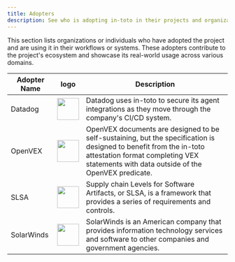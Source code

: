 ```yaml
---
title: Adopters
description: See who is adopting in-toto in their projects and organizations.
---
```


This section lists organizations or individuals who have adopted the project and are using it in their workflows or systems. These adopters contribute to the project's ecosystem and showcase its real-world usage across various domains.

| Adopter Name  | logo | Description |
|---------------|------|-------------|
| Datadog       |<img src="/images/img/Adopters_logo/Datadog_logo.png" width="50" height="50">|Datadog uses in-toto to secure its agent integrations as they move through the company's CI/CD system. |
| OpenVEX       |<img src="/images/img/Adopters_logo/OpenVEX_logo.png" width="50" height="50">|OpenVEX documents are designed to be self-sustaining, but the specification is designed to benefit from the in-toto attestation format completing VEX statements with data outside of the OpenVEX predicate. |
| SLSA          |<img src="/images/img/Adopters_logo/SLSA_logo.svg" width="50" height="50">|Supply chain Levels for Software Artifacts, or SLSA, is a framework that provides a series of requirements and controls. |
| SolarWinds    |<img src="/images/img/Adopters_logo/Solarwinds_Logo.png" width="50" height="50">|SolarWinds is an American company that provides information technology services and software to other companies and government agencies. |